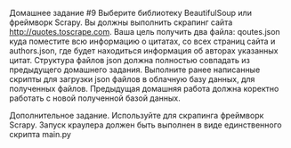 Домашнее задание #9
Выберите библиотеку BeautifulSoup или фреймворк Scrapy. 
Вы должны выполнить скрапинг сайта http://quotes.toscrape.com. 
Ваша цель получить два файла: qoutes.json куда поместите всю информацию о цитатах, 
со всех страниц сайта и authors.json, где будет находиться информация об авторах 
указанных цитат. Структура файлов json должна полностью совпадать из предыдущего 
домашнего задания. Выполните ранее написанные скрипты для загрузки json файлов 
в облачную базу данных, для полученных файлов. Предыдущая домашняя работа должна 
коректно работать с новой полученной базой данных.

Дополнительное задание.
Используйте для скрапинга фреймворк Scrapy. Запуск краулера должен быть выполнен 
в виде единственного скрипта main.py